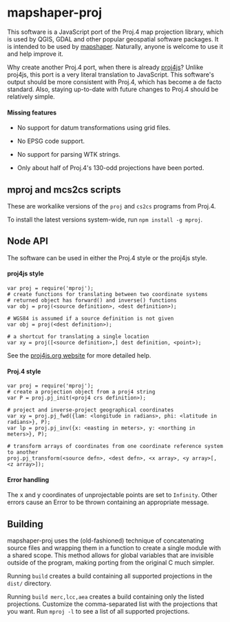 # mapshaper-proj

This software is a JavaScript port of the Proj.4 map projection library, which is used by QGIS, GDAL and other popular geospatial software packages. It is intended to be used by [mapshaper](https://github.com/mbloch/mapshaper). Naturally, anyone is welcome to use it and help improve it.

Why create another Proj.4 port, when there is already [proj4js](https://github.com/proj4js/proj4js)? Unlike proj4js, this port is a very literal translation to JavaScript. This software's output should be more consistent with Proj.4, which has become a de facto standard. Also, staying up-to-date with future changes to Proj.4 should be relatively simple.


#### Missing features

* No support for datum transformations using grid files.

* No EPSG code support.

* No support for parsing WTK strings.

* Only about half of Proj.4's 130-odd projections have been ported.


## mproj and mcs2cs scripts

These are workalike versions of the `proj` and `cs2cs` programs from Proj.4.

To install the latest versions system-wide, run `npm install -g mproj`.


## Node API

The software can be used in either the Proj.4 style or the proj4js style.

#### proj4js style

```
var proj = require('mproj');
# create functions for translating between two coordinate systems
# returned object has forward() and inverse() functions
var obj = proj(<source definition>, <dest definition>);

# WGS84 is assumed if a source definition is not given
var obj = proj(<dest definition>);

# a shortcut for translating a single location
var xy = proj([<source definition>,] dest definition, <point>);
```

See the [proj4js.org website](http://proj4js.org/) for more detailed help.

#### Proj.4 style

```
var proj = require('mproj');
# create a projection object from a proj4 string
var P = proj.pj_init(<proj4 crs definition>);

# project and inverse-project geographical coordinates
var xy = proj.pj_fwd({lam: <longitude in radians>, phi: <latitude in radians>}, P);
var lp = proj.pj_inv({x: <easting in meters>, y: <northing in meters>}, P);

# transform arrays of coordinates from one coordinate reference system to another
proj.pj_transform(<source defn>, <dest defn>, <x array>, <y array>[, <z array>]);
```

#### Error handling
The x and y coordinates of unprojectable points are set to `Infinity`. Other errors cause an Error to be thrown containing an appropriate message.


## Building

mapshaper-proj uses the (old-fashioned) technique of concatenating source files and wrapping them in a function to create a single module with a shared scope. This method allows for global variables that are invisible outside of the program, making porting from the original C much simpler.

Running `build` creates a build containing all supported projections in the `dist/` directory.

Running `build merc,lcc,aea` creates a build containing only the listed projections. Customize the comma-separated list with the projections that you want. Run `mproj -l` to see a list of all supported projections.
